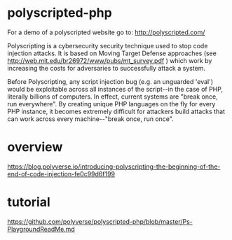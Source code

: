 # polyscripted-php

For a demo of a polyscripted website go to: http://polyscripted.com/

Polyscripting is a cybersecurity security technique used to stop code injection attacks. It is based on Moving Target Defense approaches (see http://web.mit.edu/br26972/www/pubs/mt_survey.pdf ) which work by increasing the costs for adversaries to successfully attack a system.

Before Polyscripting, any script injection bug (e.g. an unguarded 'eval') would be exploitable across all instances of the script--in the case of PHP, literally billions of computers. In effect, current systems are "break once, run everywhere". By creating unique PHP languages on the fly for every PHP instance, it becomes extremely difficult for attackers build attacks that can work across every machine--"break once, run once". 

# overview

https://blog.polyverse.io/introducing-polyscripting-the-beginning-of-the-end-of-code-injection-fe0c99d6f199

# tutorial

https://github.com/polyverse/polyscripted-php/blob/master/Ps-PlaygroundReadMe.md

